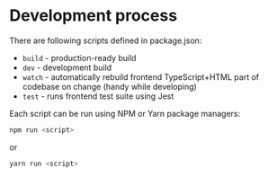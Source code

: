 # Development process

There are following scripts defined in package.json:

- `build` - production-ready build
- `dev` - development build
- `watch` - automatically rebuild frontend TypeScript+HTML part of codebase on change (handy while developing)
- `test` - runs frontend test suite using Jest

Each script can be run using NPM or Yarn package managers:

```sh
npm run <script>
```

or 

```sh
yarn run <script>
```
